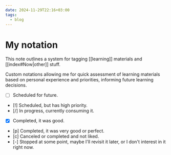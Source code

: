 ```yaml
---
date: 2024-11-29T22:16+03:00
tags:
  - blog
---
```


# My notation

This note outlines a system for tagging [[learning]] materials and
[[index#Now|other]] stuff.

Custom notations allowing me for quick assessment of learning materials based
on personal experience and priorities, informing future learning decisions.

- [ ] Scheduled for future.
- [!] Scheduled, but has high priority.
- [/] In progress, currently consuming it.
- [x] Completed, it was good.
- [p] Completed, it was very good or perfect.
- [c] Canceled or completed and not liked.
- [-] Stopped at some point, maybe I'll revisit it later, or I don't interest in
  it right now.
